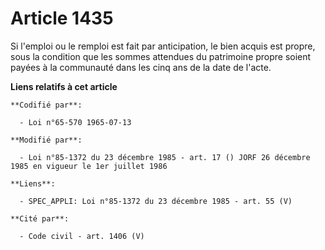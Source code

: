 # Article 1435

Si l'emploi ou le remploi est fait par anticipation, le bien acquis est propre, sous la condition que les sommes attendues du
patrimoine propre soient payées à la communauté dans les cinq ans de la date de l'acte.

**Liens relatifs à cet article**

	**Codifié par**:

	  - Loi n°65-570 1965-07-13

	**Modifié par**:

	  - Loi n°85-1372 du 23 décembre 1985 - art. 17 () JORF 26 décembre 1985 en vigueur le 1er juillet 1986

	**Liens**:

	  - SPEC_APPLI: Loi n°85-1372 du 23 décembre 1985 - art. 55 (V)

	**Cité par**:

	  - Code civil - art. 1406 (V)
